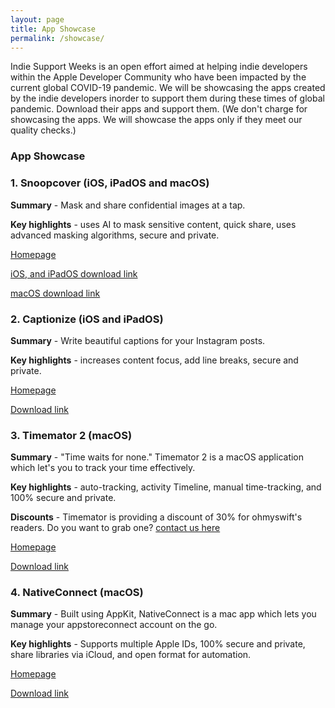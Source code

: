 ```yaml
---
layout: page
title: App Showcase
permalink: /showcase/
---
```


Indie Support Weeks is an open effort aimed at helping indie developers within the Apple Developer Community who have been impacted by the current global COVID-19 pandemic. We will be showcasing the apps created by the indie developers inorder to support them during these times of global pandemic. Download their apps and support them.
(We don't charge for showcasing the apps. We will showcase the apps only if they meet our quality checks.)

### App Showcase

### 1. Snoopcover (iOS, iPadOS and macOS)

**Summary** - Mask and share confidential images at a tap.

**Key highlights** - uses AI to mask sensitive content, quick share, uses advanced masking algorithms, secure and private.

[Homepage](https://codeflakesstudio.com)

[iOS, and iPadOS download link](https://apps.apple.com/app/apple-store/id1487317524?pt=120273080&ct=oms&mt=8)

[macOS download link](https://apps.apple.com/app/apple-store/id1487360091?pt=120273080&ct=oms&mt=8)

### 2. Captionize (iOS and iPadOS)

**Summary** - Write beautiful captions for your Instagram posts.

**Key highlights** -  increases content focus, add line breaks, secure and private.

[Homepage](https://codeflakesstudio.com)

[Download link](https://apps.apple.com/app/apple-store/id1493116013?pt=120273080&ct=oms&mt=8)

### 3. Timemator 2 (macOS)

**Summary** - "Time waits for none." Timemator 2 is a macOS application which let's you to track your time effectively.

**Key highlights** - auto-tracking, activity Timeline, manual time-tracking, and 100% secure and private.

**Discounts** - Timemator is providing a discount of 30% for ohmyswift's readers. Do you want to grab one? [contact us here](/blog/social)

[Homepage](https://timemator.com/)

[Download link](https://s3-eu-west-1.amazonaws.com/catforce-timemator/releases/Timemator.dmg)

### 4. NativeConnect (macOS)

**Summary** - Built using AppKit, NativeConnect is a mac app which lets you manage your appstoreconnect account on the go.

**Key highlights** - Supports multiple Apple IDs, 100% secure and private, share libraries via iCloud, and open format for automation.

[Homepage](https://nativeconnect.app/)

[Download link](https://install.appcenter.ms/users/vadim.shpakovski/apps/nativeconnect/distribution_groups/public)

